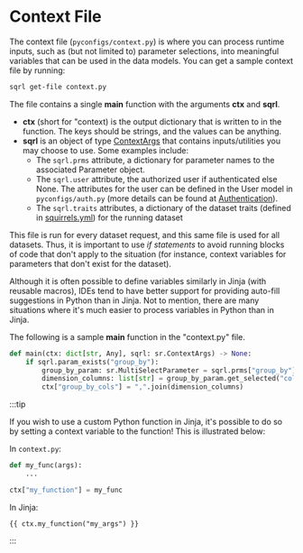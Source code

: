 # Context File

The context file (`pyconfigs/context.py`) is where you can process runtime inputs, such as (but not limited to) parameter selections, into meaningful variables that can be used in the data models. You can get a sample context file by running:

```bash
sqrl get-file context.py
```

The file contains a single **main** function with the arguments **ctx** and **sqrl**.

- **ctx** (short for "context) is the output dictionary that is written to in the function. The keys should be strings, and the values can be anything.
- **sqrl** is an object of type [ContextArgs](../../references/python/arguments/ContextArgs) that contains inputs/utilities you may choose to use. Some examples include:
  - The `sqrl.prms` attribute, a dictionary for parameter names to the associated Parameter object.
  - The `sqrl.user` attribute, the authorized user if authenticated else None. The attributes for the user can be defined in the User model in `pyconfigs/auth.py` (more details can be found at [Authentication](./auth)).
  - The `sqrl.traits` attributes, a dictionary of the dataset traits (defined in [squirrels.yml](./project-file)) for the running dataset

This file is run for every dataset request, and this same file is used for all datasets. Thus, it is important to use *if statements* to avoid running blocks of code that don't apply to the situation (for instance, context variables for parameters that don't exist for the dataset). 

Although it is often possible to define variables similarly in Jinja (with reusable macros), IDEs tend to have better support for providing auto-fill suggestions in Python than in Jinja. Not to mention, there are many situations where it's much easier to process variables in Python than in Jinja.

The following is a sample **main** function in the "context.py" file.

```python
def main(ctx: dict[str, Any], sqrl: sr.ContextArgs) -> None:
    if sqrl.param_exists("group_by"):
        group_by_param: sr.MultiSelectParameter = sqrl.prms["group_by"]
        dimension_columns: list[str] = group_by_param.get_selected("columns")
        ctx["group_by_cols"] = ",".join(dimension_columns)
```

:::tip

If you wish to use a custom Python function in Jinja, it's possible to do so by setting a context variable to the function! This is illustrated below:

In `context.py`:

```python
def my_func(args):
    ...

ctx["my_function"] = my_func
```

In Jinja:

```jinja
{{ ctx.my_function("my_args") }}
```

:::

